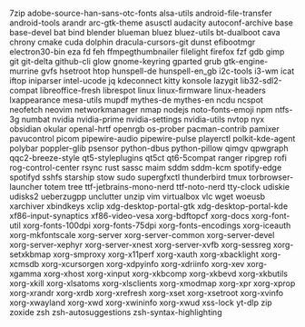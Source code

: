 7zip
adobe-source-han-sans-otc-fonts
alsa-utils
android-file-transfer
android-tools
arandr
arc-gtk-theme
asusctl
audacity
autoconf-archive
base
base-devel
bat
bind
blender
blueman
bluez
bluez-utils
bt-dualboot
cava
chrony
cmake
cuda
dolphin
dracula-cursors-git
dunst
efibootmgr
electron30-bin
eza
fd
feh
ffmpegthumbnailer
filelight
firefox
fzf
gdb
gimp
git
git-delta
github-cli
glow
gnome-keyring
gparted
grub
gtk-engine-murrine
gvfs
hsetroot
htop
hunspell-de
hunspell-en_gb
i2c-tools
i3-wm
icat
iftop
iniparser
intel-ucode
jq
kdeconnect
kitty
konsole
lazygit
lib32-sdl2-compat
libreoffice-fresh
librespot
linux
linux-firmware
linux-headers
lxappearance
mesa-utils
mupdf
mythes-de
mythes-en
ncdu
ncspot
neofetch
neovim
networkmanager
nmap
nodejs
noto-fonts-emoji
npm
ntfs-3g
numbat
nvidia
nvidia-prime
nvidia-settings
nvidia-utils
nvtop
nyx
obsidian
okular
openal-hrtf
openrgb
os-prober
pacman-contrib
pamixer
pavucontrol
picom
pipewire-audio
pipewire-pulse
playerctl
polkit-kde-agent
polybar
poppler-glib
psensor
python-dbus
python-pillow
qimgv
qpwgraph
qqc2-breeze-style
qt5-styleplugins
qt5ct
qt6-5compat
ranger
ripgrep
rofi
rog-control-center
rsync
rust
sassc
maim
sddm
sddm-kcm
spotify-edge
spotifyd
sshfs
starship
stow
sudo
supergfxctl
thunderbird
tmux
torbrowser-launcher
totem
tree
ttf-jetbrains-mono-nerd
ttf-noto-nerd
tty-clock
udiskie
udisks2
ueberzugpp
unclutter
unzip
vim
virtualbox
vlc
wget
woeusb
xarchiver
xbindkeys
xclip
xdg-desktop-portal-gtk
xdg-desktop-portal-kde
xf86-input-synaptics
xf86-video-vesa
xorg-bdftopcf
xorg-docs
xorg-font-util
xorg-fonts-100dpi
xorg-fonts-75dpi
xorg-fonts-encodings
xorg-iceauth
xorg-mkfontscale
xorg-server
xorg-server-common
xorg-server-devel
xorg-server-xephyr
xorg-server-xnest
xorg-server-xvfb
xorg-sessreg
xorg-setxkbmap
xorg-smproxy
xorg-x11perf
xorg-xauth
xorg-xbacklight
xorg-xcmsdb
xorg-xcursorgen
xorg-xdpyinfo
xorg-xdriinfo
xorg-xev
xorg-xgamma
xorg-xhost
xorg-xinput
xorg-xkbcomp
xorg-xkbevd
xorg-xkbutils
xorg-xkill
xorg-xlsatoms
xorg-xlsclients
xorg-xmodmap
xorg-xpr
xorg-xprop
xorg-xrandr
xorg-xrdb
xorg-xrefresh
xorg-xset
xorg-xsetroot
xorg-xvinfo
xorg-xwayland
xorg-xwd
xorg-xwininfo
xorg-xwud
xss-lock
yt-dlp
zip
zoxide
zsh
zsh-autosuggestions
zsh-syntax-highlighting
